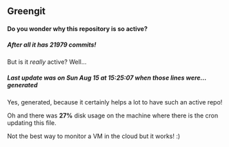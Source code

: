 ## Greengit

#### Do you wonder why this repository is so active?

##### After all it has 21979 commits!

But is it *really* active? Well...

##### Last update was on Sun Aug 15 at 15:25:07 when those lines were... generated

Yes, generated, because it certainly helps a lot to have such an active repo!

Oh and there was **27%** disk usage on the machine
where there is the cron updating this file.

Not the best way to monitor a VM in the cloud but it works! :)
